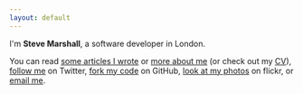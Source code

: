 ```yaml
---
layout: default
---
```


I'm **Steve Marshall**, a software developer in London.

You can read [some articles I wrote](/journal/) or [more about
me](/about/) (or check out my [CV](/cv/)), [follow
me](https://twitter.com/SteveMarshall) on Twitter, [fork my
code](https://github.com/SteveMarshall) on GitHub, [look at my
photos](https://www.flickr.com/photos/steviebm) on flickr, or [email
me](mailto:hi@stevemarshall.com).
